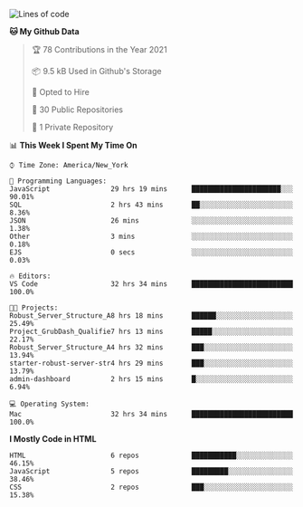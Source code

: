 <!--START_SECTION:waka-->
![Lines of code](https://img.shields.io/badge/From%20Hello%20World%20I%27ve%20Written-54739%20lines%20of%20code-blue)

**🐱 My Github Data** 

> 🏆 78 Contributions in the Year 2021
 > 
> 📦 9.5 kB Used in Github's Storage 
 > 
> 💼 Opted to Hire
 > 
> 📜 30 Public Repositories 
 > 
> 🔑 1 Private Repository 
 > 
📊 **This Week I Spent My Time On** 

```text
⌚︎ Time Zone: America/New_York

💬 Programming Languages: 
JavaScript               29 hrs 19 mins      ██████████████████████░░░   90.01% 
SQL                      2 hrs 43 mins       ██░░░░░░░░░░░░░░░░░░░░░░░   8.36% 
JSON                     26 mins             ░░░░░░░░░░░░░░░░░░░░░░░░░   1.38% 
Other                    3 mins              ░░░░░░░░░░░░░░░░░░░░░░░░░   0.18% 
EJS                      0 secs              ░░░░░░░░░░░░░░░░░░░░░░░░░   0.03%

🔥 Editors: 
VS Code                  32 hrs 34 mins      █████████████████████████   100.0%

🐱‍💻 Projects: 
Robust_Server_Structure_A8 hrs 18 mins       ██████░░░░░░░░░░░░░░░░░░░   25.49% 
Project_GrubDash_Qualifie7 hrs 13 mins       █████░░░░░░░░░░░░░░░░░░░░   22.17% 
Robust_Server_Structure_A4 hrs 32 mins       ███░░░░░░░░░░░░░░░░░░░░░░   13.94% 
starter-robust-server-str4 hrs 29 mins       ███░░░░░░░░░░░░░░░░░░░░░░   13.79% 
admin-dashboard          2 hrs 15 mins       █░░░░░░░░░░░░░░░░░░░░░░░░   6.94%

💻 Operating System: 
Mac                      32 hrs 34 mins      █████████████████████████   100.0%

```

**I Mostly Code in HTML** 

```text
HTML                     6 repos             ███████████░░░░░░░░░░░░░░   46.15% 
JavaScript               5 repos             █████████░░░░░░░░░░░░░░░░   38.46% 
CSS                      2 repos             ███░░░░░░░░░░░░░░░░░░░░░░   15.38%

```



<!--END_SECTION:waka-->

